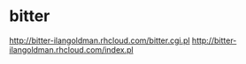 # bitter

http://bitter-ilangoldman.rhcloud.com/bitter.cgi.pl
http://bitter-ilangoldman.rhcloud.com/index.pl
